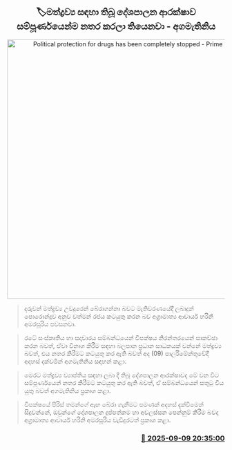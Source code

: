 <p align='center'><b><h2 align='center' title='Political protection for drugs has been completely stopped - Prime Minister'>🏷මත්ද්‍රව්‍ය සඳහා තිබූ දේශපාලන ආරක්ෂාව සම්පූර්ණයෙන්ම නතර කරලා තියෙනවා - අගමැතිනිය</h2></b></p>
<p align='center'><img src='https://helakuru.sgp1.cdn.digitaloceanspaces.com/esana/images/lib/harini-amarasuriya-parliment-2025.jpg' width='600' alt='Political protection for drugs has been completely stopped - Prime Minister'></p>

> දරුවන් මත්ද්‍රව්‍ය උවදුරෙන් බේරාගන්නා බවට මැතිවරණයේදී ලබාදුන් පොරොන්දුව අනුව වත්මන් රජය කටයුතු කරන බව අග්‍රාමාත්‍ය ආචාර්ය හරිනි අමරසූරිය පවසනවා.

> රටේ සංස්කෘතිය හා සදාචාරය සම්බන්ධයෙන් විපක්ෂය නිරන්තරයෙන් සාකච්ඡා කරන බවත්, ඒවා විනාශ කිරීම සඳහා බලපාන ප්‍රධාන සාධකයක් වන්නේ මත්ද්‍රව්‍ය බවත්, එය නතර කිරීමට කටයුතු කර ඇති බවත් අද (09) පාර්ලිමේන්තුවේදී අදහස් දක්වමින් අගමැතිනිය සඳහන් කළා.

> මෙරට මත්ද්‍රව්‍ය ව්‍යාප්තිය සඳහා ලබා දී තිබූ දේශපාලන ආරක්ෂාවද මේ වන විට සම්පූර්ණයෙන් නතර කිරීමට කටයුතු කර ඇති බවත්, ඒ සම්බන්ධයෙන් සතුටු විය යුතු බවත් අගමැතිනිය ප්‍රකාශ කළා.

> විපක්ෂයේ පිරිස් තමන්ගේ ඇඟ බේරා ගැනීමට පමණක් අදහස් දැක්වීමෙන් සිදුවන්නේ, ඔවුන්ගේ දේශපාලන දුප්පත්කම හා අවලස්සන පෙන්නුම් කිරීම බවද අග්‍රාමාත්‍ය ආචාර්ය හරිනි අමරසූරිය වැඩිදුරටත් ප්‍රකාශ කළා.



<h3 align='right'><a href='https://www.helakuru.lk/esana/p/113466/'>📅 2025-09-09 20:35:00</a></h3>
